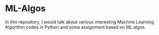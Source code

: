# ML-Algos
In this repository, I would talk about various interesting Machine Learning Algorithm codes in Python and some assignment based on ML algos.
